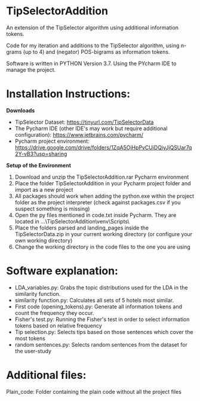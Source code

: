 # TipSelectorAddition
An extension of the TipSelector algorithm using additional information tokens. 

Code for my iteration and additions to the TipSelector algorithm, using n-grams (up to 4) and (negator) POS-bigrams as information tokens.

Software is written in PYTHON Version 3.7. Using the PYcharm IDE to manage the project.

# Installation Instructions:
**Downloads**
- TipSelector Dataset: https://tinyurl.com/TipSelectorData
- The Pycharm IDE (other IDE's may work but require additional configuration): https://www.jetbrains.com/pycharm/
- Pycharm project environment: https://drive.google.com/drive/folders/1ZqA5OjHpPvCUiDQiyJjQSUar7q2Y-vB3?usp=sharing

**Setup of the Environment**
1. Download and unzip the TipSelectorAddition.rar Pycharm environment
2. Place the folder TipSelectorAddition in your Pycharm project folder and import as a new project
3. All packages should work when adding the python.exe within the project folder as the project interpreter (check against packages.csv if you suspect something is missing)
4. Open the py files mentioned in code.txt inside Pycharm. They are located in ...\TipSelectorAddition\venv\Scripts\
5. Place the folders parsed and landing_pages inside the TipSelectorData.zip in your current working directory (or configure your own working directory)
6. Change the working directory in the code files to the one you are using

# Software explanation:
- LDA_variables.py: Grabs the topic distributions used for the LDA in the similarity function.
- similarity function.py: Calculates all sets of 5 hotels most similar.
- First code (opening_tokens).py: Generate all information tokens and count the frequency they occur.
- Fisher's test.py: Running the Fisher's test in order to select information tokens based on relative frequency
- Tip selection.py: Selects tips based on those sentences which cover the most tokens
- random sentences.py: Selects random sentences from the dataset for the user-study


# Additional files:
Plain_code: Folder containing the plain code without all the project files

